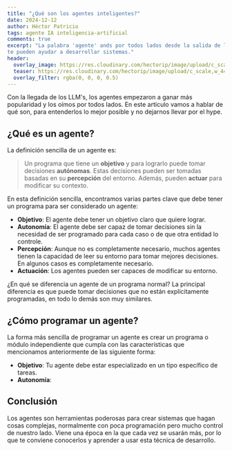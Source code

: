 ```yaml
---
title: "¿Qué son los agentes inteligentes?"
date: 2024-12-12
author: Héctor Patricio
tags: agente IA inteligencia-artificial
comments: true
excerpt: "La palabra 'agente' ands por todos lados desde la salida de los LLM's. Hablemos de lo que son y cómo
te pueden ayudar a desarrollar sistemas."
header:
  overlay_image: https://res.cloudinary.com/hectorip/image/upload/c_scale,w_1440/v1739597131/ryan-klaus-Xa0BLOXVxrQ-unsplash_necdjp.jpg
  teaser: https://res.cloudinary.com/hectorip/image/upload/c_scale,w_440/v1739597131/ryan-klaus-Xa0BLOXVxrQ-unsplash_necdjp.jpg
  overlay_filter: rgba(0, 0, 0, 0.5)
---
```


Con la llegada de los LLM's, los agentes empezaron a ganar más popularidad y
los oímos por todos lados. En este artículo vamos a hablar de qué son, para entenderlos
lo mejor posible y no dejarnos llevar por el hype.

## ¿Qué es un agente?

La definición sencilla de un agente es:

> Un programa que tiene un **objetivo** y para lograrlo puede tomar decisiones **autónomas**. Estas decisiones
pueden ser tomadas basadas en su **percepción** del entorno. Además, pueden **actuar** para modificar su
contexto.

En esta definición sencilla, encontramos varias partes clave que debe tener un programa para ser considerado un agente:

- **Objetivo**: El agente debe tener un objetivo claro que quiere lograr.
- **Autonomía**: El agente debe ser capaz de tomar decisiones sin la necesidad de ser programado para cada caso
o de que otra entidad lo controle.
- **Percepción**: Aunque no es completamente necesario, muchos agentes tienen la capacidad de leer su entorno para
tomar mejores decisiones. En algunos casos es completamente necesario.
- **Actuación**: Los agentes pueden ser capaces de modificar su entorno.

¿En qué se diferencia un agente de un programa normal? La principal diferencia es que puede tomar decisiones
que no están explícitamente programadas, en todo lo demás son muy similares.

## ¿Cómo programar un agente?

La forma más sencilla de programar un agente es crear un programa o módulo independiente
que cumpla con las características que mencionamos anteriormente de las siguiente forma:

- **Objetivo**: Tu agente debe estar especializado en un tipo específico de tareas.
- **Autonomía**: 

## Conclusión

Los agentes son herramientas poderosas para crear sistemas que hagan cosas complejas, normalmente
con poca programación pero mucho control de nuestro lado. Viene una época en la que
cada vez se usarán más, por lo que te conviene conocerlos y aprender a usar esta
técnica de desarrollo.

